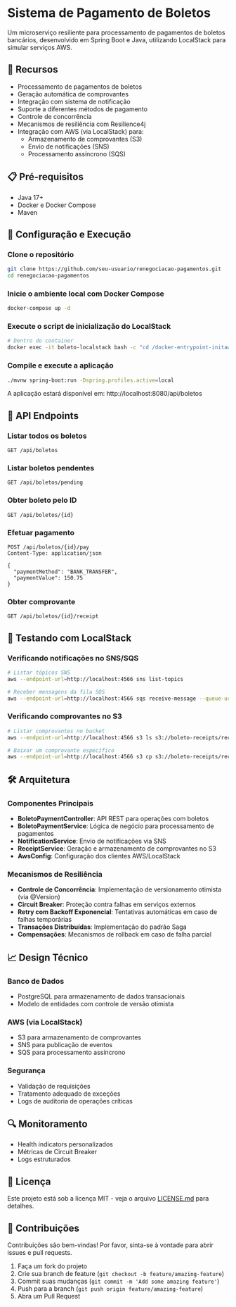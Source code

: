 # Sistema de Pagamento de Boletos

Um microserviço resiliente para processamento de pagamentos de boletos bancários, desenvolvido em Spring Boot e Java, utilizando LocalStack para simular serviços AWS.

## 🚀 Recursos

- Processamento de pagamentos de boletos
- Geração automática de comprovantes
- Integração com sistema de notificação
- Suporte a diferentes métodos de pagamento
- Controle de concorrência
- Mecanismos de resiliência com Resilience4j
- Integração com AWS (via LocalStack) para:
  - Armazenamento de comprovantes (S3)
  - Envio de notificações (SNS)
  - Processamento assíncrono (SQS)

## 📋 Pré-requisitos

- Java 17+
- Docker e Docker Compose
- Maven

## 🔧 Configuração e Execução

### Clone o repositório

```bash
git clone https://github.com/seu-usuario/renegociacao-pagamentos.git
cd renegociacao-pagamentos
```

### Inicie o ambiente local com Docker Compose

```bash
docker-compose up -d
```

### Execute o script de inicialização do LocalStack

```bash
# Dentro do container
docker exec -it boleto-localstack bash -c "cd /docker-entrypoint-initaws.d && sh init-localstack.sh"
```

### Compile e execute a aplicação

```bash
./mvnw spring-boot:run -Dspring.profiles.active=local
```

A aplicação estará disponível em: http://localhost:8080/api/boletos

## 📌 API Endpoints

### Listar todos os boletos
```
GET /api/boletos
```

### Listar boletos pendentes
```
GET /api/boletos/pending
```

### Obter boleto pelo ID
```
GET /api/boletos/{id}
```

### Efetuar pagamento
```
POST /api/boletos/{id}/pay
Content-Type: application/json

{
  "paymentMethod": "BANK_TRANSFER",
  "paymentValue": 150.75
}
```

### Obter comprovante
```
GET /api/boletos/{id}/receipt
```

## 🧪 Testando com LocalStack

### Verificando notificações no SNS/SQS
```bash
# Listar tópicos SNS
aws --endpoint-url=http://localhost:4566 sns list-topics

# Receber mensagens da fila SQS
aws --endpoint-url=http://localhost:4566 sqs receive-message --queue-url http://localhost:4566/000000000000/boleto-payment-queue
```

### Verificando comprovantes no S3
```bash
# Listar comprovantes no bucket
aws --endpoint-url=http://localhost:4566 s3 ls s3://boleto-receipts/receipts/

# Baixar um comprovante específico
aws --endpoint-url=http://localhost:4566 s3 cp s3://boleto-receipts/receipts/{id}/{receipt-id}.txt comprovante.txt
```

## 🛠️ Arquitetura

### Componentes Principais

- **BoletoPaymentController**: API REST para operações com boletos
- **BoletoPaymentService**: Lógica de negócio para processamento de pagamentos
- **NotificationService**: Envio de notificações via SNS
- **ReceiptService**: Geração e armazenamento de comprovantes no S3
- **AwsConfig**: Configuração dos clientes AWS/LocalStack

### Mecanismos de Resiliência

- **Controle de Concorrência**: Implementação de versionamento otimista (via @Version)
- **Circuit Breaker**: Proteção contra falhas em serviços externos
- **Retry com Backoff Exponencial**: Tentativas automáticas em caso de falhas temporárias
- **Transações Distribuídas**: Implementação do padrão Saga
- **Compensações**: Mecanismos de rollback em caso de falha parcial

## 📈 Design Técnico

### Banco de Dados
- PostgreSQL para armazenamento de dados transacionais
- Modelo de entidades com controle de versão otimista

### AWS (via LocalStack)
- S3 para armazenamento de comprovantes
- SNS para publicação de eventos
- SQS para processamento assíncrono

### Segurança
- Validação de requisições
- Tratamento adequado de exceções
- Logs de auditoria de operações críticas

## 🔍 Monitoramento
- Health indicators personalizados
- Métricas de Circuit Breaker
- Logs estruturados

## 📝 Licença

Este projeto está sob a licença MIT - veja o arquivo [LICENSE.md](LICENSE.md) para detalhes.

## 🤝 Contribuições

Contribuições são bem-vindas! Por favor, sinta-se à vontade para abrir issues e pull requests.

1. Faça um fork do projeto
2. Crie sua branch de feature (`git checkout -b feature/amazing-feature`)
3. Commit suas mudanças (`git commit -m 'Add some amazing feature'`)
4. Push para a branch (`git push origin feature/amazing-feature`)
5. Abra um Pull Request
